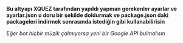 **Bu altyapı XQUEZ tarafından yapıldı yapman gerekenler ayarlar ve ayarlar.json u doru bir şekilde doldurmak
ve package.json daki packageleri indirmek sonrasında istediğin gibi kullanabilirisin**

_Eğer bot hiçbir müzik çalmıyorsa yeni bir Google API bulmalısın_
